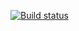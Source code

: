 [![Build status](https://ci.appveyor.com/api/projects/status/8t35thrq7frkmle0/branch/main?svg=true)](https://ci.appveyor.com/project/mikhail-malinko/patterns-task2/branch/main)
